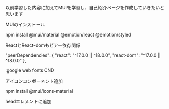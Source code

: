 以前学習した内容に加えてMUIを学習し、自己紹介ページを作成していきたいと思います

MUIのインストール

npm install @mui/material @emotion/react @emotion/styled



ReactとReact-domもピアー依存関係

"peerDependencies": {
  "react": "^17.0.0 || ^18.0.0",
  "react-dom": "^17.0.0 || ^18.0.0"
},

:google web fonts CND

<link rel="preconnect" href="https://fonts.googleapis.com" />
<link rel="preconnect" href="https://fonts.gstatic.com" crossorigin />
<link
  rel="stylesheet"
  href="https://fonts.googleapis.com/css2?family=Roboto:wght@300;400;500;600;700&display=swap"
/>

アイコンコンポーネント追加

npm install @mui/icons-material

headエレメントに追加

<meta name="viewport" content="initial-scale=1, width=device-width" />